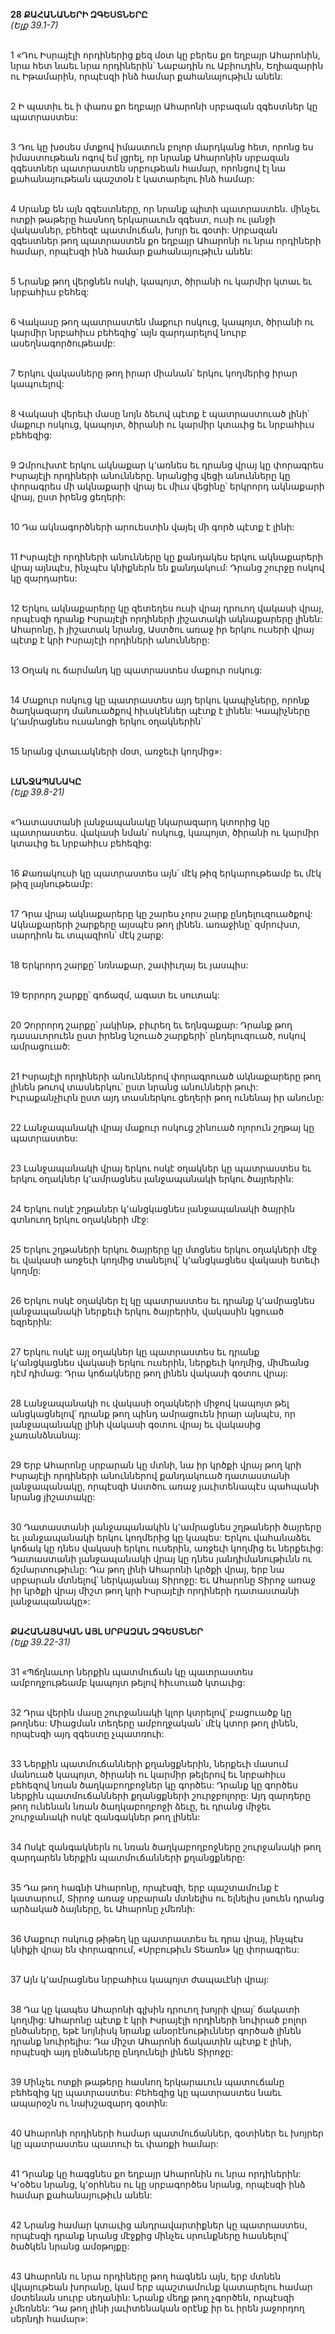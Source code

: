 **28 ՔԱՀԱՆԱՆԵՐԻ ԶԳԵՍՏՆԵՐԸ**
\
_(Ելք 39.1-7)_

\
1 «Դու Իսրայէլի որդիներից քեզ մօտ կը բերես քո եղբայր Ահարոնին, նրա հետ նաեւ նրա որդիներին՝ Նաբադին ու Աբիուդին, Եղիազարին ու Իթամարին, որպէսզի ինձ համար քահանայութիւն անեն:

\
2 Ի պատիւ եւ ի փառս քո եղբայր Ահարոնի սրբազան զգեստներ կը պատրաստես:

\
3 Դու կը խօսես մտքով իմաստուն բոլոր մարդկանց հետ, որոնց ես իմաստութեան ոգով եմ լցրել, որ նրանք Ահարոնին սրբազան զգեստներ պատրաստեն սրբութեան համար, որոնցով էլ նա քահանայութեան պաշտօն է կատարելու ինձ համար:

\
4 Սրանք են այն զգեստները, որ նրանք պիտի պատրաստեն. մինչեւ ոտքի թաթերը հասնող երկարաւուն զգեստ, ուսի ու լանջի վակասներ, բեհեզէ պատմուճան, խոյր եւ գօտի: Սրբազան զգեստներ թող պատրաստեն քո եղբայր Ահարոնի ու նրա որդիների համար, որպէսզի ինձ համար քահանայութիւն անեն:

\
5 Նրանք թող վերցնեն ոսկի, կապոյտ, ծիրանի ու կարմիր կտաւ եւ նրբահիւս բեհեզ:

\
6 Վակասը թող պատրաստեն մաքուր ոսկուց, կապոյտ, ծիրանի ու կարմիր նրբահիւս բեհեզից՝ այն զարդարելով նուրբ ասեղնագործութեամբ:

\
7 Երկու վակասները թող իրար միանան՝ երկու կողմերից իրար կապուելով:

\
8 Վակասի վերեւի մասը նոյն ձեւով պէտք է պատրաստուած լինի՝ մաքուր ոսկուց, կապոյտ, ծիրանի ու կարմիր կտաւից եւ նրբահիւս բեհեզից:

\
9 Զմրուխտէ երկու ակնաքար կ՚առնես եւ դրանց վրայ կը փորագրես Իսրայէլի որդիների անունները. նրանցից վեցի անունները կը փորագրես մի ակնաքարի վրայ եւ միւս վեցինը՝ երկրորդ ակնաքարի վրայ, ըստ իրենց ցեղերի:

\
10 Դա ակնագործների արուեստին վայել մի գործ պէտք է լինի:

\
11 Իսրայէլի որդիների անունները կը քանդակես երկու ակնաքարերի վրայ այնպէս, ինչպէս կնիքներն են քանդակում: Դրանց շուրջը ոսկով կը զարդարես:

\
12 Երկու ակնաքարերը կը զետեղես ուսի վրայ դրուող վակասի վրայ, որպէսզի դրանք Իսրայէլի որդիների յիշատակի ակնաքարերը լինեն: Ահարոնը, ի յիշատակ նրանց, Աստծու առաջ իր երկու ուսերի վրայ պէտք է կրի Իսրայէլի որդիների անունները:

\
13 Օղակ ու ճարմանդ կը պատրաստես մաքուր ոսկուց:

\
14 Մաքուր ոսկուց կը պատրաստես այդ երկու կապիչները, որոնք ծաղկազարդ մանուածքով հիւսկէններ պէտք է լինեն: Կապիչները կ՚ամրացնես ուսանոցի երկու օղակներին՝

\
15 նրանց վտաւակների մօտ, առջեւի կողմից»:

\
**ԼԱՆՋԱՊԱՆԱԿԸ**
\
_(Ելք 39.8-21)_

\
«Դատաստանի լանջապանակը նկարազարդ կտորից կը պատրաստես. վակասի նման՝ ոսկուց, կապոյտ, ծիրանի ու կարմիր կտաւից եւ նրբահիւս բեհեզից:

\
16 Քառակուսի կը պատրաստես այն՝ մէկ թիզ երկարութեամբ եւ մէկ թիզ լայնութեամբ:

\
17 Դրա վրայ ակնաքարերը կը շարես չորս շարք ընդելուզուածքով: Ակնաքարերի շարքերը այսպէս թող լինեն. առաջինը՝ զմրուխտ, սարդիոն եւ տպազիոն՝ մէկ շարք:

\
18 Երկրորդ շարքը՝ նռնաքար, շափիւղայ եւ յասպիս:

\
19 Երրորդ շարքը՝ գոճազմ, ագատ եւ սուտակ:

\
20 Չորրորդ շարքը՝ յակինթ, բիւրեղ եւ եղնգաքար: Դրանք թող դասաւորուեն ըստ իրենց նշուած շարքերի՝ ընդելուզուած, ոսկով ամրացուած:

\
21 Իսրայէլի որդիների անուններով փորագրուած ակնաքարերը թող լինեն թուով տասներկու՝ ըստ նրանց անունների թուի: Իւրաքանչիւրն ըստ այդ տասներկու ցեղերի թող ունենայ իր անունը:

\
22 Լանջապանակի վրայ մաքուր ոսկուց շինուած ոլորուն շղթայ կը պատրաստես:

\
23 Լանջապանակի վրայ երկու ոսկէ օղակներ կը պատրաստես եւ երկու օղակներ կ՚ամրացնես լանջապանակի երկու ծայրերին:

\
24 Երկու ոսկէ շղթաներ կ՚անցկացնես լանջապանակի ծայրին գտնուող երկու օղակների մէջ:

\
25 Երկու շղթաների երկու ծայրերը կը մտցնես երկու օղակների մէջ եւ վակասի առջեւի կողմից տանելով՝ կ՚անցկացնես վակասի ետեւի կողմը:

\
26 Երկու ոսկէ օղակներ էլ կը պատրաստես եւ դրանք կ՚ամրացնես լանջապանակի ներքեւի երկու ծայրերին, վակասին կցուած եզրերին:

\
27 Երկու ոսկէ այլ օղակներ կը պատրաստես եւ դրանք կ՚անցկացնես վակասի երկու ուսերին, ներքեւի կողմից, միմեանց դէմ դիմաց: Դրա կոճակները թող լինեն վակասի գօտու վրայ:

\
28 Լանջապանակի ու վակասի օղակների միջով կապոյտ թել անցկացնելով՝ դրանք թող պինդ ամրացուեն իրար այնպէս, որ լանջապանակը լինի վակասի գօտու վրայ եւ վակասից չառանձնանայ:

\
29 Երբ Ահարոնը սրբարան կը մտնի, նա իր կրծքի վրայ թող կրի Իսրայէլի որդիների անուններով քանդակուած դատաստանի լանջապանակը, որպէսզի Աստծու առաջ յաւիտենապէս պահպանի նրանց յիշատակը:

\
30 Դատաստանի լանջապանակին կ՚ամրացնես շղթաների ծայրերը եւ լանջապանակի երկու կողմերից կը կապես: Երկու վահանաձեւ կոճակ կը դնես վակասի երկու ուսերին, առջեւի կողմից եւ ներքեւից: Դատաստանի լանջապանակի վրայ կը դնես յանդիմանութիւնն ու ճշմարտութիւնը: Դա թող լինի Ահարոնի կրծքի վրայ, երբ նա սրբարան մտնելով՝ ներկայանայ Տիրոջը: Եւ Ահարոնը Տիրոջ առաջ իր կրծքի վրայ միշտ թող կրի Իսրայէլի որդիների դատաստանի լանջապանակը»:

\
**ՔԱՀԱՆԱՅԱԿԱՆ ԱՅԼ ՍՐԲԱԶԱՆ ԶԳԵՍՏՆԵՐ**
\
_(Ելք 39.22-31)_

\
31 «Պճղնաւոր ներքին պատմուճան կը պատրաստես ամբողջութեամբ կապոյտ թելով հիւսուած կտաւից:

\
32 Դրա վերին մասը շուրջանակի կլոր կտրելով՝ բացուածք կը թողնես: Միացման տեղերը ամբողջական՝ մէկ կտոր թող լինեն, որպէսզի այդ զգեստը չպատռուի:

\
33 Ներքին պատմուճանների քղանցքներին, ներքեւի մասում մանուած կապոյտ, ծիրանի ու կարմիր թելերով եւ նրբահիւս բեհեզով նռան ծաղկաբողբոջներ կը գործես: Դրանք կը գործես ներքին պատմուճանների քղանցքների շուրջբոլորը: Այդ զարդերը թող ունենան նռան ծաղկաբողբոջի ձեւը, եւ դրանց միջեւ շուրջանակի ոսկէ զանգակներ թող լինեն:

\
34 Ոսկէ զանգակներն ու նռան ծաղկաբողբոջները շուրջանակի թող զարդարեն ներքին պատմուճանների քղանցքները:

\
35 Դա թող հագնի Ահարոնը, որպէսզի, երբ պաշտամունք է կատարում, Տիրոջ առաջ սրբարան մտնելիս ու ելնելիս լսուեն դրանց արձակած ձայները, եւ Ահարոնը չմեռնի:

\
36 Մաքուր ոսկուց թիթեղ կը պատրաստես եւ դրա վրայ, ինչպէս կնիքի վրայ են փորագրում, «Սրբութիւն Տեառն» կը փորագրես:

\
37 Այն կ՚ամրացնես նրբահիւս կապոյտ ժապաւէնի վրայ:

\
38 Դա կը կապես Ահարոնի գլխին դրուող խոյրի վրայ՝ ճակատի կողմից: Ահարոնը պէտք է կրի Իսրայէլի որդիների նուիրած բոլոր ընծաները, եթէ նոյնիսկ նրանք անօրէնութիւններ գործած լինեն դրանք նուիրելիս: Դա միշտ Ահարոնի ճակատին պէտք է լինի, որպէսզի այդ ընծաները ընդունելի լինեն Տիրոջը:

\
39 Մինչեւ ոտքի թաթերը հասնող երկարաւուն պատուճանը բեհեզից կը պատրաստես: Բեհեզից կը պատրաստես նաեւ ապարօշն ու նախշազարդ գօտին:

\
40 Ահարոնի որդիների համար պատմուճաններ, գօտիներ եւ խոյրեր կը պատրաստես պատուի եւ փառքի համար:

\
41 Դրանք կը հագցնես քո եղբայր Ահարոնին ու նրա որդիներին: Կ՚օծես նրանց, կ՚օրհնես ու կը սրբագործես նրանց, որպէսզի ինձ համար քահանայութիւն անեն:

\
42 Նրանց համար կտաւից անդրավարտիքներ կը պատրաստես, որպէսզի դրանք նրանց մէջքից մինչեւ սրունքները հասնելով՝ ծածկեն նրանց ամօթոյքը:

\
43 Ահարոնն ու նրա որդիները թող հագնեն այն, երբ մտնեն վկայութեան խորանը, կամ երբ պաշտամունք կատարելու համար մօտենան սուրբ սեղանին: Նրանք մեղք թող չգործեն, որպէսզի չմեռնեն: Դա թող լինի յաւիտենական օրէնք իր եւ իրեն յաջորդող սերնդի համար»:
